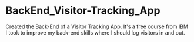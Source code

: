 # BackEnd_Visitor-Tracking_App
Created the Back-End of a Visitor Tracking App. It's a free course from IBM I took to improve my back-end skills where I should log visitors in and out.
